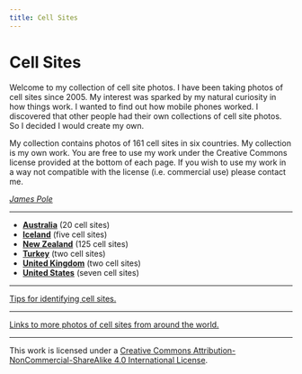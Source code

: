 ```yaml
---
title: Cell Sites
---
```


# Cell Sites

Welcome to my collection of cell site photos. I have been taking photos of cell sites since 2005. My interest was
sparked by my natural curiosity in how things work. I wanted to find out how mobile phones worked. I discovered that
other people had their own collections of cell site photos. So I decided I would create my own.

My collection contains photos of 161 cell sites in six countries. My collection is my own work. You are free to use my
work under the Creative Commons license provided at the bottom of each page. If you wish to use my work in a way not
compatible with the license (i.e. commercial use) please contact me.

*[James Pole](mailto:james@pole.net.nz)*

---

* **[Australia](au)** (20 cell sites)
* **[Iceland](is)** (five cell sites)
* **[New Zealand](nz)** (125 cell sites)
* **[Turkey](tr)** (two cell sites)
* **[United Kingdom](gb)** (two cell sites)
* **[United States](us)** (seven cell sites)

---

[Tips for identifying cell sites.](ident)

---

[Links to more photos of cell sites from around the world.](links)

---

This work is licensed under a [Creative Commons Attribution-NonCommercial-ShareAlike 4.0 International License](http://creativecommons.org/licenses/by-nc-sa/4.0/).
